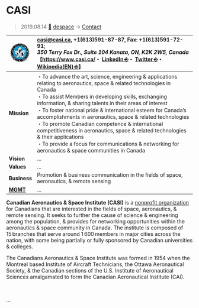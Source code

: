 # CASI
> 2019.08.14 [🚀](../../index/index.md) [despace](../index.md) → [Contact](../contact.md)

|[![](../f/contact/c/casi_logo1_thumb.webp)](../f/contact/c/casi_logo1.png)|<casi@casi.ca>, +1(613)591-87-87, Fax: +1(613)591-72-91;<br> *350 Terry Fox Dr., Suite 104 Kanata, ON, K2K 2W5, Canada*<br> 【<https://www.casi.ca/>・ [LinkedIn ⎆](https://www.linkedin.com/company/canadian-aeronautics-and-space-institute/)・ [Twitter ⎆](https://twitter.com/CASInstitute)・ [Wikipedia(EN) ⎆](https://en.wikipedia.org/wiki/Canadian_Aeronautics_and_Space_Institute)】|
|:--|:--|
|**Mission**|・To advance the art, science, engineering & applications relating to aeronautics, space & related technologies in Canada<br> ・To assist Members in developing skills, exchanging information, & sharing talents in their areas of interest<br> ・To foster national pride & international esteem for Canada’s accomplishments in aeronautics, space & related technologies<br> ・To promote Canadian competence & international competitiveness in aeronautics, space & related technologies & their applications<br> ・To provide a focus for communications & networking for aeronautics & space communities in Canada|
|**Vision**|…|
|**Values**|…|
|**Business**|Promotion & business communication in the fields of space, aeronautics, & remote sensing|
|**[MGMT](../mgmt.md)**|…|

**Canadian Aeronautics & Space Institute (CASI)** is a [nonprofit organization](../nonprof_org.md) for Canadians that are interested in the fields of space, aeronautics, & remote sensing. It seeks to further the cause of science & engineering among the population, & provides for networking opportunities within the aeronautics & space community in Canada. The institute is composed of 15 branches that serve around 1 600 members in major cities across the nation, with some being partially or fully sponsored by Canadian universities & colleges.

The Canadians Aeronautics & Space Institute was formed in 1954 when the Montreal based Institute of Aircraft Technicians, the Ottawa Aeronautical Society, & the Canadian sections of the U.S. Institute of Aeronautical Sciences amalgamated to form the Canadian Aeronautical Institute (CAI).

<p style="page-break-after:always"> </p>

…
